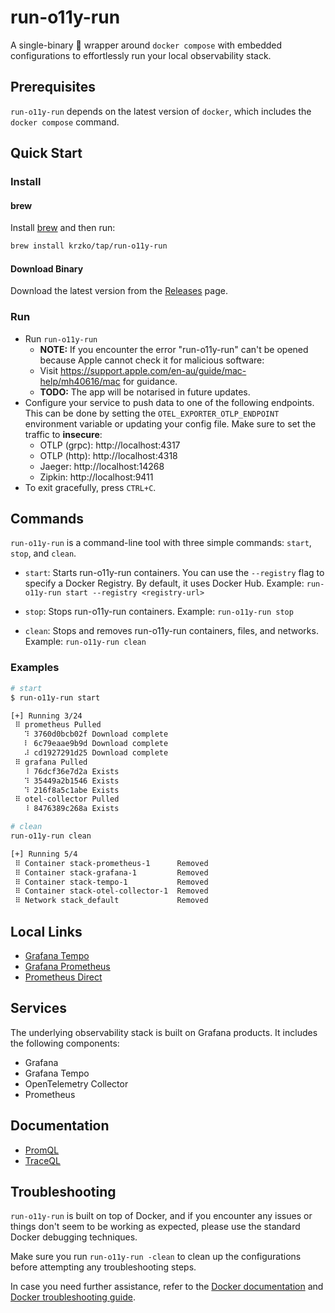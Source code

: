 # run-o11y-run

A single-binary 🌯 wrapper around `docker compose` with embedded configurations to effortlessly run your local observability stack.

## Prerequisites

`run-o11y-run` depends on the latest version of `docker`, which includes the `docker compose` command.

## Quick Start

### Install

#### brew

Install [brew](https://brew.sh/) and then run:

```sh
brew install krzko/tap/run-o11y-run
```

#### Download Binary

Download the latest version from the [Releases](https://github.com/krzko/run-o11y-run/releases) page.

### Run

* Run `run-o11y-run`
    * **NOTE:** If you encounter the error "run-o11y-run" can't be opened because Apple cannot check it for malicious software:
    * Visit https://support.apple.com/en-au/guide/mac-help/mh40616/mac for guidance.
    * **TODO:** The app will be notarised in future updates.
* Configure your service to push data to one of the following endpoints. This can be done by setting the `OTEL_EXPORTER_OTLP_ENDPOINT` environment variable or updating your config file. Make sure to set the traffic to **insecure**:
    * OTLP (grpc): http://localhost:4317
    * OTLP (http): http://localhost:4318
    * Jaeger: http://localhost:14268
    * Zipkin: http://localhost:9411
* To exit gracefully, press `CTRL+C`.

## Commands

`run-o11y-run` is a command-line tool with three simple commands: `start`, `stop`, and `clean`.

- `start`: Starts run-o11y-run containers. You can use the `--registry` flag to specify a Docker Registry. By default, it uses Docker Hub.
  Example: `run-o11y-run start --registry <registry-url>`

- `stop`: Stops run-o11y-run containers.
  Example: `run-o11y-run stop`

- `clean`: Stops and removes run-o11y-run containers, files, and networks.
  Example: `run-o11y-run clean`

### Examples

```sh
# start
$ run-o11y-run start

[+] Running 3/24
 ⠿ prometheus Pulled                                                                                                                                           78.5s
   ⠹ 3760d0bcb02f Download complete                                                                                                                            75.1s
   ⠇ 6c79eaae9b9d Download complete                                                                                                                            67.7s
   ⠼ cd1927291d25 Download complete                                                                                                                            67.3s
 ⠿ grafana Pulled                                                                                                                                               3.3s
   ⠸ 76dcf36e7d2a Exists                                                                                                                                       75.2s
   ⠹ 35449a2b1546 Exists                                                                                                                                       75.2s
   ⠹ 216f8a5c1abe Exists                                                                                                                                       75.2s
 ⠿ otel-collector Pulled                                                                                                                                        3.3s
   ⠸ 8476389c268a Exists                                                                                                                                       75.2s

# clean
run-o11y-run clean

[+] Running 5/4
 ⠿ Container stack-prometheus-1      Removed                                                                                                                    0.1s
 ⠿ Container stack-grafana-1         Removed                                                                                                                    0.1s
 ⠿ Container stack-tempo-1           Removed                                                                                                                    0.1s
 ⠿ Container stack-otel-collector-1  Removed                                                                                                                    0.1s
 ⠿ Network stack_default             Removed                                                                                                                    0.0s
```

## Local Links

* [Grafana Tempo](http://localhost:3000/explore?orgId=1&left=%7B%22datasource%22:%22tempo%22,%22queries%22:%5B%7B%22refId%22:%22A%22,%22datasource%22:%7B%22type%22:%22tempo%22,%22uid%22:%22tempo%22%7D%7D%5D,%22range%22:%7B%22from%22:%22now-1h%22,%22to%22:%22now%22%7D%7D)
* [Grafana Prometheus](http://localhost:3000/explore?orgId=1&left=%7B%22datasource%22:%22prometheus%22,%22queries%22:%5B%7B%22refId%22:%22A%22,%22datasource%22:%7B%22type%22:%22prometheus%22,%22uid%22:%22prometheus%22%7D%7D%5D,%22range%22:%7B%22from%22:%22now-1h%22,%22to%22:%22now%22%7D%7D)
* [Prometheus Direct](http://localhost:9090/)

## Services

The underlying observability stack is built on Grafana products. It includes the following components:

* Grafana
* Grafana Tempo
* OpenTelemetry Collector
* Prometheus

## Documentation

* [PromQL](https://prometheus.io/docs/prometheus/latest/querying/basics/)
* [TraceQL](https://grafana.com/docs/tempo/latest/traceql/)

## Troubleshooting

`run-o11y-run` is built on top of Docker, and if you encounter any issues or things don't seem to be working as expected, please use the standard Docker debugging techniques.

Make sure you run `run-o11y-run -clean` to clean up the configurations before attempting any troubleshooting steps.

In case you need further assistance, refer to the [Docker documentation](https://docs.docker.com/) and [Docker troubleshooting guide](https://docs.docker.com/engine/troubleshooting/).
